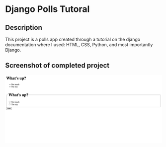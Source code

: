 # Django Polls Tutoral

## Description
This project is a polls app created through a tutorial on the django documentation where I used: HTML, CSS, Python, and most importantly Django. 

## Screenshot of completed project

![Polls Tutorial image](assets/screenshot.png)
